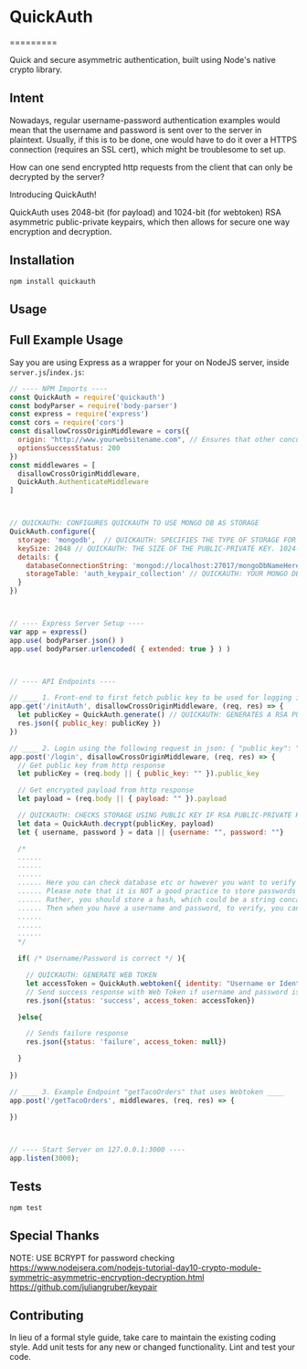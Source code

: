 # QuickAuth

=========

Quick and secure asymmetric authentication, built using Node's native crypto library.

## Intent

Nowadays, regular username-password authentication examples would mean that the username and password is sent over to the server in plaintext. Usually, if this is to be done, one would have to do it over a HTTPS connection (requires an SSL cert), which might be troublesome to set up.

How can one send encrypted http requests from the client that can only be decrypted by the server?

Introducing QuickAuth!

QuickAuth uses 2048-bit (for payload) and 1024-bit (for webtoken) RSA asymmetric public-private keypairs, which then allows for secure one way encryption and decryption.

## Installation

  `npm install quickauth`

## Usage



## Full Example Usage

Say you are using Express as a wrapper for your on NodeJS server, inside `server.js`/`index.js`:

```javascript
// ---- NPM Imports ----
const QuickAuth = require('quickauth')
const bodyParser = require('body-parser')
const express = require('express')
const cors = require('cors')
const disallowCrossOriginMiddleware = cors({
  origin: "http://www.yourwebsitename.com", // Ensures that other concurrent websites running on your browser cannot access your server's resources
  optionsSuccessStatus: 200
})
const middlewares = [
  disallowCrossOriginMiddleware,
  QuickAuth.AuthenticateMiddleware
]



// QUICKAUTH: CONFIGURES QUICKAUTH TO USE MONGO DB AS STORAGE 
QuickAuth.configure({
  storage: 'mongodb',  // QUICKAUTH: SPECIFIES THE TYPE OF STORAGE FOR QUICKAUTH TO USE (For now its only 'mongodb' or 'lokijs')
  keySize: 2048 // QUICKAUTH: THE SIZE OF THE PUBLIC-PRIVATE KEY. 1024-BIT KEYS GENERATE IN 0.2s TO 2s WHILE 2048-BIT KEYS GENERATE IN 5.0s 10.0s 
  details: {
    databaseConnectionString: 'mongod://localhost:27017/mongoDbNameHere', // QUICKAUTH: YOUR MONGO DB CONNECTION STRING HERE
    storageTable: 'auth_keypair_collection' // QUICKAUTH: YOUR MONGO DB TABLE THAT QUICKAUTH WILL USE TO STORE PRIVATE-PUBLIC KEYPAIRS
  }
})



// ---- Express Server Setup ----
var app = express()
app.use( bodyParser.json() )
app.use( bodyParser.urlencoded( { extended: true } ) )



// ---- API Endpoints ----

// ____ 1. Front-end to first fetch public key to be used for logging in ____
app.get('/initAuth', disallowCrossOriginMiddleware, (req, res) => {
  let publicKey = QuickAuth.generate() // QUICKAUTH: GENERATES A RSA PUBLIC-PRIVATE KEYPAIR. RSA KEYPAIR GETS STORED IN DB WHILE PUBLIC KEY GETS RETURNED
  res.json({ public_key: publicKey }) 
})

// ____ 2. Login using the following request in json: { "public_key": "Example Public Key From FrontEnd", "payload": "Example Encrypted Payload" } ____
app.post('/login', disallowCrossOriginMiddleware, (req, res) => {
  // Get public key from http response
  let publicKey = (req.body || { public_key: "" }).public_key 

  // Get encrypted payload from http response
  let payload = (req.body || { payload: "" }).payload 

  // QUICKAUTH: CHECKS STORAGE USING PUBLIC KEY IF RSA PUBLIC-PRIVATE KEYPAIR EXISTS. IF SO, THEN DECRYPT THE PAYLOAD WITH PRIVATE KEY
  let data = QuickAuth.decrypt(publicKey, payload) 
  let { username, password } = data || {username: "", password: ""}

  /*
  ......
  ......
  ......
  ...... Here you can check database etc or however you want to verify if the credentials are correct...
  ...... Please note that it is NOT a good practice to store passwords in a database. 
  ...... Rather, you should store a hash, which could be a string concatenation of the username and password.
  ...... Then when you have a username and password, to verify, you can hash that and compare it with the hash in the DB to see if it matches.
  ......
  ......
  ......
  */

  if( /* Username/Password is correct */ ){

    // QUICKAUTH: GENERATE WEB TOKEN 
    let accessToken = QuickAuth.webtoken({ identity: "Username or Identifier Here", timeoutInSeconds: 2592000 })
    // Send success response with Web Token if username and password is correct
    res.json({status: 'success', access_token: accessToken})

  }else{

    // Sends failure response
    res.json({status: 'failure', access_token: null})

  }
  
})

// ____ 3. Example Endpoint "getTacoOrders" that uses Webtoken ____
app.post('/getTacoOrders', middlewares, (req, res) => {
  
})



// ---- Start Server on 127.0.0.1:3000 ----
app.listen(3000);
```


## Tests

  `npm test`

## Special Thanks 
NOTE: USE BCRYPT for password checking
https://www.nodejsera.com/nodejs-tutorial-day10-crypto-module-symmetric-asymmetric-encryption-decryption.html
https://github.com/juliangruber/keypair

## Contributing

In lieu of a formal style guide, take care to maintain the existing coding style. Add unit tests for any new or changed functionality. Lint and test your code.
